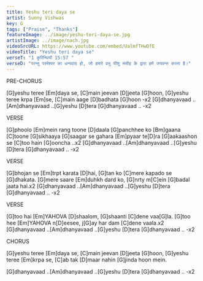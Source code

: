 ```yaml
---
title: Yeshu teri daya se
artist: Sunny Vishwas
key: G
tags: ["Praise", "Thanks"]
featureImage: ../image/yeshu-teri-daya-se.jpg
artistImage: ../image/nach.jpg
videoSrcURL: https://www.youtube.com/embed/UalmfTHwDfE
videoTitle: "Yeshu teri daya se"
verseT: "1 कुरिन्थियों 15:57 "
verseD: "परन्तु परमेश्‍वर का धन्यवाद हो, जो हमारे प्रभु यीशु मसीह के द्वारा हमें जयवन्त करता है।"
---
```


PRE-CHORUS

[G]yeshu teree [Em]daya se, 
[C]main jeevan [D]jeeta [G]hoon,
[G]yeshu teree krpa [Em]se, 
[C]main aage [D]badhata [G]hoon -x2
[G]dhanyavaad ..[Am]dhanyavaad 
..[G]yeshu [D]tera [G]dhanyavaad .. -x2


VERSE

[G]phoolo [Em]mein rang toone [D]daala
[G]panchhee ko [Bm]gaana [C]toone [G]sikhaaya
[G]saagar se gahara [Em]pyaar te[D]ra
[G]aakaashon se [C]too hain [G]ooncha ..x2
[G]dhanyavaad ..[Am]dhanyavaad 
..[G]yeshu [D]tera [G]dhanyavaad .. -x2


VERSE

[G]bhojan se [Em]trpt karata [D]hai,
[G]tan ko [C]mere kapado se [G]dhakata.
[G]mere saare [Em]duhkh dard ko,
[G]nrty m[C]ein [G]badal jaata hai.x2
[G]dhanyavaad ..[Am]dhanyavaad 
..[G]yeshu [D]tera [G]dhanyavaad .. -x2


VERSE

[G]too hai [Em]YAHOVA [D]shaalom,
[G]shaanti [C]dene vaa[G]la.
[G]too hee [Em]YAHOVA n[D]eesee,
j[G]ay har dam [C]dene vaala.x2
[G]dhanyavaad ..[Am]dhanyavaad 
..[G]yeshu [D]tera [G]dhanyavaad .. -x2


CHORUS

[G]yeshu teree [Em]daya se, 
[C]main jeevan [D]jeeta [G]hoon,
[G]yeshu teree [Em]krpa se,
[C]ab tak [D]maar nahin [G]jinda hoon mein.

[G]dhanyavaad ..[Am]dhanyavaad 
..[G]yeshu [D]tera [G]dhanyavaad .. -x2 

